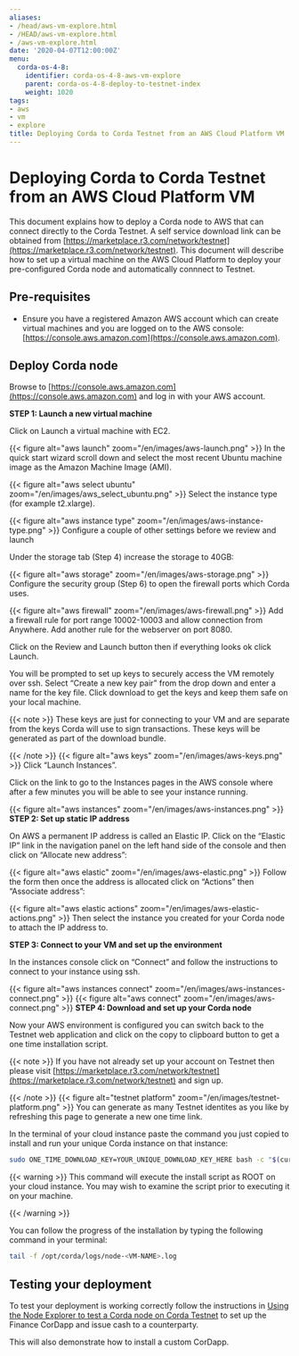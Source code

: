 ```yaml
---
aliases:
- /head/aws-vm-explore.html
- /HEAD/aws-vm-explore.html
- /aws-vm-explore.html
date: '2020-04-07T12:00:00Z'
menu:
  corda-os-4-8:
    identifier: corda-os-4-8-aws-vm-explore
    parent: corda-os-4-8-deploy-to-testnet-index
    weight: 1020
tags:
- aws
- vm
- explore
title: Deploying Corda to Corda Testnet from an AWS Cloud Platform VM
---
```



# Deploying Corda to Corda Testnet from an AWS Cloud Platform VM


This document explains how to deploy a Corda node to AWS that can connect directly to the Corda Testnet.
A self service download link can be obtained from [https://marketplace.r3.com/network/testnet](https://marketplace.r3.com/network/testnet). This
document will describe how to set up a virtual machine on the AWS
Cloud Platform to deploy your pre-configured Corda node and automatically connnect
to Testnet.


## Pre-requisites


* Ensure you have a registered Amazon AWS account which can create virtual machines and you are logged on to the AWS console: [https://console.aws.amazon.com](https://console.aws.amazon.com).


## Deploy Corda node

Browse to [https://console.aws.amazon.com](https://console.aws.amazon.com) and log in with your AWS account.

**STEP 1: Launch a new virtual machine**

Click on Launch a virtual machine with EC2.

{{< figure alt="aws launch" zoom="/en/images/aws-launch.png" >}}
In the quick start wizard scroll down and select the most recent Ubuntu machine image as the Amazon Machine Image (AMI).

{{< figure alt="aws select ubuntu" zoom="/en/images/aws_select_ubuntu.png" >}}
Select the instance type (for example t2.xlarge).

{{< figure alt="aws instance type" zoom="/en/images/aws-instance-type.png" >}}
Configure a couple of other settings before we review and launch

Under the storage tab (Step 4) increase the storage to 40GB:

{{< figure alt="aws storage" zoom="/en/images/aws-storage.png" >}}
Configure the security group (Step 6) to open the firewall ports which Corda uses.

{{< figure alt="aws firewall" zoom="/en/images/aws-firewall.png" >}}
Add a firewall rule for port range 10002-10003 and allow connection from Anywhere. Add another rule for the webserver on port 8080.

Click on the Review and Launch button then if everything looks ok click Launch.

You will be prompted to set up keys to securely access the VM remotely over ssh. Select “Create a new key pair” from the drop down and enter a name for the key file. Click download to get the keys and keep them safe on your local machine.

{{< note >}}
These keys are just for connecting to your VM and are separate from the keys Corda will use to sign transactions. These keys will be generated as part of the download bundle.

{{< /note >}}
{{< figure alt="aws keys" zoom="/en/images/aws-keys.png" >}}
Click “Launch Instances”.

Click on the link to go to the Instances pages in the AWS console where after a few minutes you will be able to see your instance running.

{{< figure alt="aws instances" zoom="/en/images/aws-instances.png" >}}
**STEP 2: Set up static IP address**

On AWS a permanent IP address is called an Elastic IP. Click on the
“Elastic IP” link in the navigation panel on the left hand side of the console and then click on “Allocate new address”:

{{< figure alt="aws elastic" zoom="/en/images/aws-elastic.png" >}}
Follow the form then once the address is allocated click on “Actions”
then “Associate address”:

{{< figure alt="aws elastic actions" zoom="/en/images/aws-elastic-actions.png" >}}
Then select the instance you created for your Corda node to attach the
IP address to.

**STEP 3: Connect to your VM and set up the environment**

In the instances console click on “Connect” and follow the instructions to connect to your instance using ssh.

{{< figure alt="aws instances connect" zoom="/en/images/aws-instances-connect.png" >}}
{{< figure alt="aws connect" zoom="/en/images/aws-connect.png" >}}
**STEP 4: Download and set up your Corda node**

Now your AWS environment is configured you can switch back to the Testnet
web application and click on the copy to clipboard button to get a one
time installation script.

{{< note >}}
If you have not already set up your account on Testnet then please visit [https://marketplace.r3.com/network/testnet](https://marketplace.r3.com/network/testnet) and sign up.

{{< /note >}}
{{< figure alt="testnet platform" zoom="/en/images/testnet-platform.png" >}}
You can generate as many Testnet identites as you like by refreshing
this page to generate a new one time link.

In the terminal of your cloud instance paste the command you just copied to install and run
your unique Corda instance on that instance:

```bash
sudo ONE_TIME_DOWNLOAD_KEY=YOUR_UNIQUE_DOWNLOAD_KEY_HERE bash -c "$(curl -L https://onboarder.prod.ws.r3.com/api/user/node/TESTNET/install.sh)"
```


{{< warning >}}
This command will execute the install script as ROOT on your cloud instance. You may wish to examine the script prior to executing it on your machine.

{{< /warning >}}


You can follow the progress of the installation by typing the following command in your terminal:

```bash
tail -f /opt/corda/logs/node-<VM-NAME>.log
```


## Testing your deployment

To test your deployment is working correctly follow the instructions in [Using the Node Explorer to test a Corda node on Corda Testnet](testnet-explorer-corda.md) to set up the Finance CorDapp and issue cash to a counterparty.

This will also demonstrate how to install a custom CorDapp.

